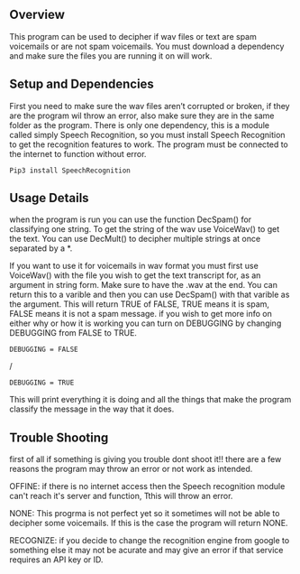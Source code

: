 
## Overview

This program can be used to decipher if wav files or text are spam voicemails or are not spam voicemails.
You must download a dependency and make sure the files you are running it on will work.

## Setup and Dependencies

First you need to make sure the wav files aren’t corrupted or broken, if they are the program wil throw
an error, also make sure they are in the same folder as the program. There is only one dependency, this
is a module called simply Speech Recognition, so you must install Speech Recognition to get the recognition
features to work. The program must be connected to the internet to function without error.

    Pip3 install SpeechRecognition 

## Usage Details

when the program is run you can use the function DecSpam() for classifying one string. To get the string
of the wav use VoiceWav() to get the text. You can use DecMult() to decipher multiple strings at once
separated by a *.

If you want to use it for voicemails in wav format you must first use VoiceWav() with
the file you wish to get the text transcript for, as an argument in string form. Make sure to have
the .wav at the end. You can return this to a varible and then you can use DecSpam() with that varible
as the argument. This will return TRUE of FALSE, TRUE means it is spam, FALSE means it is not a spam
message. if you wish to get more info on either why or how it is working you can turn on DEBUGGING by
changing DEBUGGING from FALSE to TRUE.

    DEBUGGING = FALSE

/ 

    DEBUGGING = TRUE

This will print everything it is doing and all the things that
make the program classify the message in the way that it does. 

## Trouble Shooting

first of all if something is giving you trouble dont shoot it!!
there are a few reasons the program may throw an error or not work as intended.

 OFFINE: if there is no internet access then the Speech recognition module can't reach it's server and function,
 Tthis will throw an error.

 NONE: This progrma is not perfect yet so it sometimes will not be able to decipher some voicemails. If this is
 the case the program will return NONE.

 RECOGNIZE: if you decide to change the recognition engine from google to something else it may not be acurate and
 may give an error if that service requires an API key or ID.
 
